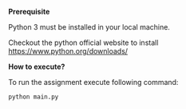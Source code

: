 **Prerequisite**

Python 3 must be installed in your local machine. 

Checkout the python official website to install https://www.python.org/downloads/





**How to execute?**

To run the assignment execute following command:

`python main.py `
